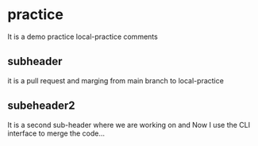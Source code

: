 # practice
It is a demo practice local-practice comments

## subheader  
it is a pull request and marging from main branch to local-practice
## subeheader2
It is a second sub-header where we are working on and Now I use the CLI interface to merge the code...
